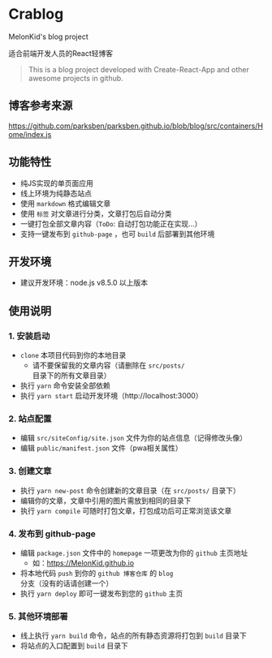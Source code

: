 # Crablog

MelonKid's blog project

适合前端开发人员的React轻博客

> This is a blog project developed with Create-React-App and other awesome projects in github.

## 博客参考来源
https://github.com/parksben/parksben.github.io/blob/blog/src/containers/Home/index.js


## 功能特性

* 纯JS实现的单页面应用
* 线上环境为纯静态站点
* 使用 `markdown` 格式编辑文章
* 使用 `标签` 对文章进行分类，文章打包后自动分类
* 一键打包全部文章内容（`ToDo`: 自动打包功能正在实现...）
* 支持一键发布到 `github-page` ，也可 `build` 后部署到其他环境

## 开发环境

* 建议开发环境：node.js v8.5.0 以上版本

## 使用说明

### 1. 安装启动

* `clone` 本项目代码到你的本地目录
  * 请不要保留我的文章内容（请删除在 `src/posts/` 目录下的所有文章目录）
* 执行 `yarn` 命令安装全部依赖
* 执行 `yarn start` 启动开发环境（http://localhost:3000）

### 2. 站点配置

* 编辑 `src/siteConfig/site.json` 文件为你的站点信息（记得修改头像）
* 编辑 `public/manifest.json` 文件（pwa相关属性）

### 3. 创建文章

* 执行 `yarn new-post` 命令创建新的文章目录（在 `src/posts/` 目录下）
* 编辑你的文章，文章中引用的图片需放到相同的目录下
* 执行 `yarn compile` 可随时打包文章，打包成功后可正常浏览该文章

### 4. 发布到 github-page

* 编辑 `package.json` 文件中的 `homepage` 一项更改为你的 `github` 主页地址
  * 如：https://MelonKid.github.io
* 将本地代码 `push` 到你的 `github 博客仓库` 的 `blog` 分支（没有的话请创建一个）
* 执行 `yarn deploy` 即可一键发布到您的 `github` 主页

### 5. 其他环境部署

* 线上执行 `yarn build` 命令，站点的所有静态资源将打包到 `build` 目录下
* 将站点的入口配置到 `build` 目录下

